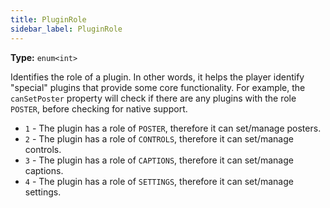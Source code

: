 ```yaml
---
title: PluginRole
sidebar_label: PluginRole
---
```


**Type:** `enum<int>`

Identifies the role of a plugin. In other words, it helps the player identify "special" plugins 
that provide some core functionality. For example, the `canSetPoster` property will check if there
are any plugins with the role `POSTER`, before checking for native support.

- `1` - The plugin has a role of `POSTER`, therefore it can set/manage posters.
- `2` - The plugin has a role of `CONTROLS`, therefore it can set/manage controls.
- `3` - The plugin has a role of `CAPTIONS`, therefore it can set/manage captions.
- `4` - The plugin has a role of `SETTINGS`, therefore it can set/manage settings.